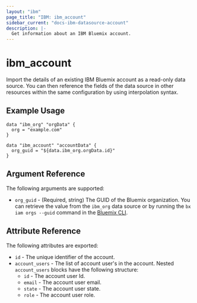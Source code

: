 ```yaml
---
layout: "ibm"
page_title: "IBM: ibm_account"
sidebar_current: "docs-ibm-datasource-account"
description: |-
  Get information about an IBM Bluemix account.
---
```


# ibm\_account

Import the details of an existing IBM Bluemix account as a read-only data source. You can then reference the fields of the data source in other resources within the same configuration by using interpolation syntax.

## Example Usage

```hcl
data "ibm_org" "orgData" {
  org = "example.com"
}

data "ibm_account" "accountData" {
  org_guid = "${data.ibm_org.orgData.id}"
}
```

## Argument Reference

The following arguments are supported:

* `org_guid` - (Required, string) The GUID of the Bluemix organization. You can retrieve the value from the `ibm_org` data source or by running the `bx iam orgs --guid` command in the [Bluemix CLI](https://console.bluemix.net/docs/cli/reference/bluemix_cli/get_started.html#getting-started).

## Attribute Reference

The following attributes are exported:

* `id` - The unique identifier of the account.  
* `account_users` - The list of account user's in the account. Nested `account_users` blocks have the following structure:
  * `id` -  The account user Id.
  * `email` - The account user email.
  * `state` -  The account user state.
  * `role` -  The account user role.